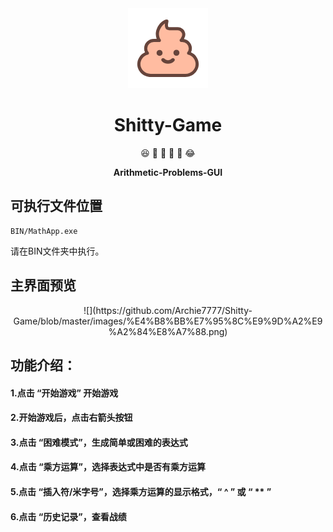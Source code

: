 <div align="center">
<img src="https://github.com/Archie7777/Shitty-Game/blob/master/images/%E5%A4%A7%E4%BE%BF.png">
<h1> Shitty-Game </h1>
<p> 😆 🐷 🎈 🔞 🚩 😂 <p>
<p><strong> Arithmetic-Problems-GUI </strong></p>
</div>

## 可执行文件位置
```
BIN/MathApp.exe
```

请在BIN文件夹中执行。

## 主界面预览

<div align="center">
![](https://github.com/Archie7777/Shitty-Game/blob/master/images/%E4%B8%BB%E7%95%8C%E9%9D%A2%E9%A2%84%E8%A7%88.png)
</div>

## 功能介绍：

#### 1.点击 “开始游戏” 开始游戏

#### 2.开始游戏后，点击右箭头按钮

#### 3.点击 “困难模式”，生成简单或困难的表达式

#### 4.点击 “乘方运算”，选择表达式中是否有乘方运算

#### 5.点击 “插入符/米字号”，选择乘方运算的显示格式，“ ^ ” 或 “ ** ”

#### 6.点击 “历史记录”，查看战绩
